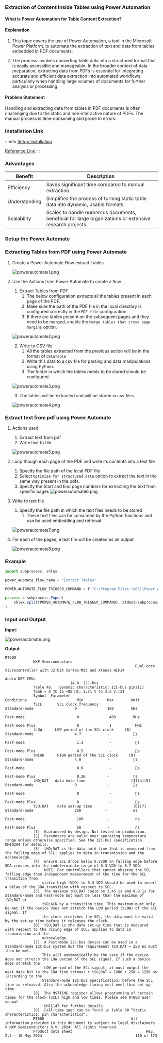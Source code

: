 ### Extraction of Content Inside Tables using Power Automation

#### What is Power Automation for Table Content Extraction?

#### **Explanation**

1. This topic covers the use of Power Automation, a tool in the Microsoft Power
   Platform, to automate the extraction of text and data from tables embedded in
   PDF documents.

2. The process involves converting table data into a structured format that is
   easily accessible and manageable. In the broader context of data preparation,
   extracting data from PDFs is essential for integrating accurate and efficient
   data extraction into automated workflows, particularly when handling large
   volumes of documents for further analysis or processing.

#### **Problem Statement**

Handling and extracting data from tables in PDF documents is often challenging
due to the static and non-interactive nature of PDFs. The manual process is
time-consuming and prone to errors.

### Installation Link

:::info [Setup Installation](https://go.microsoft.com/fwlink/?linkid=2102613)

[Reference Link](https://learn.microsoft.com/en-us/power-automate/desktop-flows/install#install-power-automate-using-the-msi-installer)
:::

### Advantages

<table class="table-size-for-cloud-services">
    <thead>
        <tr>
            <th>Benefit</th>
            <th>Description</th>
        </tr>
    </thead>
    <tbody>
        <tr>
            <td><span class="custom-header">Efficiency</span></td>
            <td>Saves significant time compared to manual extraction.</td>
        </tr>
        <tr>
            <td><span class="custom-header">Understanding</span></td>
            <td>Simplifies the process of turning static table data into dynamic, usable formats.</td>
        </tr>
        <tr>
            <td><span class="custom-header">Scalability</span></td>
            <td>Scales to handle numerous documents, beneficial for large organizations or extensive research projects.</td>
        </tr>
    </tbody>
</table>

### Setup the Power Automate

### Extracting Tables from PDF using Power Automate

1. Create a Power Automate Flow extract Tables

   ![powerautomate1.png](./img/powerautomate1.png)

1. Use the Actions from Power Automate to create a flow

   1. Extract Tables from PDF
      1. The below configuration extracts all the tables present in each page of
         the PDF.
      2. Make sure the path of the PDF file in the local directory is configured
         correctly in the `PDF file` configuration.
      3. If there are tables present on the subsequent pages and they need to be
         merged, enable the `Merge tables that cross page margins` option.

   ![powerautomate2.png](./img/powerautomate2.png)

   2. Write to CSV file
      1. All the tables extracted from the previous action will be in the format
         of `DataTable`
      2. Write this data to a csv file for parsing and data manipulations using
         Python.
      3. The folder in which the tables needs to be stored should be configured.

   ![powerautomate3.png](./img/powerautomate3.png)

   3. The tables will be extracted and will be stored in csv files

   ![powerautomate4.png](./img/powerautomate4.png)

### Extract text from pdf using Power Automate

1. Actions used

   1. Extract text from pdf
   2. Write text to file

   ![powerautomate5.png](./img/powerautomate5.png)

2. Loop though each page of the PDF and write its contents into a text file
   1. Specify the file path of the local PDF file
   2. Select `Optimize for structured data` option to extract the text in the
      same way present in the pdfs.
   3. Specify the Start and End page numbers for extracting the text from
      specific pages ![powerautomate6.png](./img/powerautomate6.png)
3. Write to text file

   1. Specify the file path in which the text files needs to be stored
      1. These text files can be consumed by the Python functions and can be
         used embedding and retrieval

   ![powerautomate7.png](./img/powerautomate7.png)

4. For each of the pages, a text file will be created as an output

   ![powerautomate8.png](./img/powerautomate8.png)

### Example

```js
import subprocess, shlex

power_auomate_flow_name = "Extract Tables"

POWER_AUTOMATE_FLOW_TRIGGER_COMMAND = f'"C:\Program Files (x86)\Power Automate Desktop\PAD.Console.Host.exe" "ms-powerautomate:/console/flow/run?workflowName={power_auomate_flow_name}"'

process = subprocess.Popen(
    shlex.split(POWER_AUTOMATE_FLOW_TRIGGER_COMMAND), stdout=subprocess.PIPE
)

```

### Input and Output
**Input**:

![powerautomate.png](./img/powerautomate.png)

**Output**:
```
RT600
             NXP Semiconductors
                                                            Dual-core microcontroller with 32-bit Cortex-M33 and Xtensa HiFi4
                                                                                                                         Audio DSP CPUs
                              14.8  I2C-bus
             Table 40.   Dynamic characteristic: I2C-bus pins[1]
             Tamb = 0 C to +85 C; 1.71 V to 3.6 V.[2]
             Symbol  Parameter                                  Conditions                       Min           Max        Unit
             fSCL       SCL clock frequency                        Standard-mode                   0              100        kHz
                                                                      Fast-mode                        0              400        kHz
                                                                      Fast-mode Plus                   0              1           MHz
             tLOW      LOW period of the SCL clock     [8]        Standard-mode                   4.7            -           s
                                                                      Fast-mode                        1.3            -           s
                                                                      Fast-mode Plus                   0.5            -           s
             tHIGH      HIGH period of the SCL clock     [8]        Standard-mode                   4.0            -           s
                                                                      Fast-mode                        0.6            -           s
                                                                      Fast-mode Plus                   0.26          -           s
             tHD;DAT   data hold time                     [3][4][5]    Standard-mode                   0              -           s
                                                                      Fast-mode                        0              -           s
                                                                      Fast-mode Plus                   0              -           s
             tSU;DAT    data set-up time                   [6][7]      Standard-mode                   250           -            ns
                                                                      Fast-mode                        100           -            ns
                                                                      Fast-mode Plus                   50            -            ns
             [1]  Guaranteed by design. Not tested in production.
             [2]  Parameters are valid over operating temperature range unless otherwise specified. See the I2C-bus specification UM10204 for details.
             [3]  tHD;DAT is the data hold time that is measured from the falling edge of SCL; applies to data in transmission and the acknowledge.
             [4]  Ensure SCL drops below 0.3VDD on falling edge before SDA crosses into the indeterminate range of 0.3 VDD to 0.7 VDD.
                  NOTE: For controllers that cannot observe the SCL falling edge then independent measurement of the time for the SCL transition from
                 static high (VDD) to 0.3 VDD should be used to insert a delay of the SDA transition with respect to SCL.
             [5]  The maximum tHD;DAT could be 3.45 s and 0.9 s for Standard-mode and Fast-mode but must be less than the maximum of tVD;DAT or
                 tVD;ACK by a transition time. This maximum must only be met if the device does not stretch the LOW period (tLOW) of the SCL signal. If
                 the clock stretches the SCL, the data must be valid by the set-up time before it releases the clock.
             [6]  tSU;DAT is the data set-up time that is measured with respect to the rising edge of SCL; applies to data in transmission and the
                 acknowledge.
             [7]  A Fast-mode I2C-bus device can be used in a Standard-mode I2C-bus system but the requirement tSU;DAT = 250 ns must then be met.
                 This will automatically be the case if the device does not stretch the LOW period of the SCL signal. If such a device does stretch the
                  LOW period of the SCL signal, it must output the next data bit to the SDA line tr(max) + tSU;DAT = 1000 + 250 = 1250 ns (according to the
                 Standard-mode I2C-bus specification) before the SCL line is released. Also the acknowledge timing must meet this set-up time.
             [8]  The MSTTIME register allows programming of certain times for the clock (SCL) high and low times. Please see RT600 user manual
                  UM11147 for further details.
             [9]  Fall-time spec can be found in Table 30 “Static characteristics: pin characteristics”.
             RT600                                        All information provided in this document is subject to legal disclaimers.             © NXP Semiconductors B.V. 2024. All rights reserved.
             Product data sheet                                  Rev. 2.3 — 16 May 2024                                           110 of 173
```